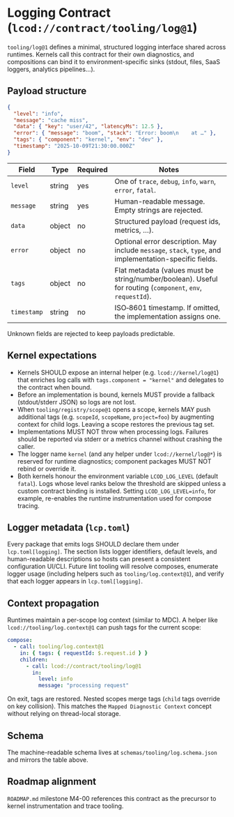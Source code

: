 # Logging Contract (`lcod://contract/tooling/log@1`)

`tooling/log@1` defines a minimal, structured logging interface shared across runtimes. Kernels call this contract for their own diagnostics, and compositions can bind it to environment-specific sinks (stdout, files, SaaS loggers, analytics pipelines…).

## Payload structure

```json
{
  "level": "info",
  "message": "cache miss",
  "data": { "key": "user/42", "latencyMs": 12.5 },
  "error": { "message": "boom", "stack": "Error: boom\n    at …" },
  "tags": { "component": "kernel", "env": "dev" },
  "timestamp": "2025-10-09T21:30:00.000Z"
}
```

| Field      | Type    | Required | Notes |
| ---------- | ------- | -------- | ----- |
| `level`    | string  | yes      | One of `trace`, `debug`, `info`, `warn`, `error`, `fatal`. |
| `message`  | string  | yes      | Human-readable message. Empty strings are rejected. |
| `data`     | object  | no       | Structured payload (request ids, metrics, …). |
| `error`    | object  | no       | Optional error description. May include `message`, `stack`, `type`, and implementation-specific fields. |
| `tags`     | object  | no       | Flat metadata (values must be string/number/boolean). Useful for routing (`component`, `env`, `requestId`). |
| `timestamp`| string  | no       | ISO‑8601 timestamp. If omitted, the implementation assigns one. |

Unknown fields are rejected to keep payloads predictable.

## Kernel expectations

- Kernels SHOULD expose an internal helper (e.g. `lcod://kernel/log@1`) that enriches log calls with `tags.component = "kernel"` and delegates to the contract when bound.
- Before an implementation is bound, kernels MUST provide a fallback (stdout/stderr JSON) so logs are not lost.
- When `tooling/registry/scope@1` opens a scope, kernels MAY push additional tags (e.g. `scopeId`, `scopeName`, `project=foo`) by augmenting context for child logs. Leaving a scope restores the previous tag set.
- Implementations MUST NOT throw when processing logs. Failures should be reported via stderr or a metrics channel without crashing the caller.
- The logger name `kernel` (and any helper under `lcod://kernel/log@*`) is reserved for runtime diagnostics; component packages MUST NOT rebind or override it.
- Both kernels honour the environment variable `LCOD_LOG_LEVEL` (default `fatal`). Logs whose level ranks below the threshold are skipped unless a custom contract binding is installed. Setting `LCOD_LOG_LEVEL=info`, for example, re-enables the runtime instrumentation used for compose tracing.

## Logger metadata (`lcp.toml`)

Every package that emits logs SHOULD declare them under `lcp.toml[logging]`. The section lists logger identifiers, default levels, and human-readable descriptions so hosts can present a consistent configuration UI/CLI. Future lint tooling will resolve composes, enumerate logger usage (including helpers such as `tooling/log.context@1`), and verify that each logger appears in `lcp.toml[logging]`.

## Context propagation

Runtimes maintain a per-scope log context (similar to MDC). A helper like `lcod://tooling/log.context@1` can push tags for the current scope:

```yaml
compose:
  - call: tooling/log.context@1
    in: { tags: { requestId: $.request.id } }
    children:
      - call: lcod://contract/tooling/log@1
        in:
          level: info
          message: "processing request"
```

On exit, tags are restored. Nested scopes merge tags (`child` tags override on key collision). This matches the `Mapped Diagnostic Context` concept without relying on thread-local storage.

## Schema

The machine-readable schema lives at `schemas/tooling/log.schema.json` and mirrors the table above.

## Roadmap alignment

`ROADMAP.md` milestone M4-00 references this contract as the precursor to kernel instrumentation and trace tooling.
